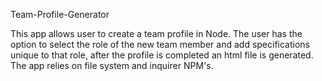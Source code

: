 Team-Profile-Generator


This app allows user to create a team profile in Node. The user has the option to select the role of the new team member and add specifications unique to that role, after the profile is completed an html file is generated. The app relies on file system and inquirer NPM's. 
